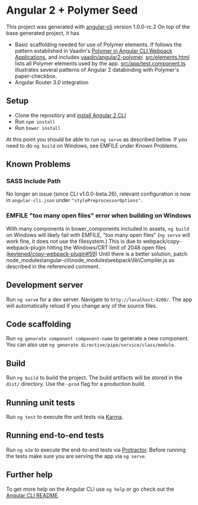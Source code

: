 # Angular 2 + Polymer Seed

This project was generated with [angular-cli](https://github.com/angular/angular-cli) version 1.0.0-rc.2
 On top of the base generated project, it has
* Basic scaffolding needed for use of Polymer elements. If follows the pattern established in Vaadin's [Polymer in Angular CLI Webpack Applications](https://github.com/vaadin/angular2-polymer/blob/master/docs/ng-cli-webpack.adoc), and includes [vaadin/angular2-polymer](https://github.com/vaadin/angular2-polymer). [src/elements.html](src/elements.html) lists all Polymer elements used by the app. [src/app/test.component.ts](src/app/test.component.ts) illustrates several patterns of Angular 2 databinding with Polymer's paper-checkbox.
* Angular Router 3.0 integration

## Setup

* Clone the repository and [install Angular 2 CLI](https://github.com/angular/angular-cli/blob/master/README.md#installation)
* Run `npm install`
* Run `bower install`

At this point you should be able to run `ng serve` as described below.
If you need to do `ng build` on Windows, see EMFILE under Known Problems.

## Known Problems

### SASS Include Path

No longer an issue (since CLI v1.0.0-beta.26), relevant configuration is now in `angular-cli.json` under `"stylePreprocessorOptions"`.

### EMFILE "too many open files" error when building on Windows

With many components in bower_components included in assets, `ng build` on Windows will likely fail with EMFILE, "too many open files" (`ng serve` will work fine, it does not use the filesystem.) This is due to webpack/copy-webpack-plugin hitting the Windows/CRT limit of 2048 open files ([kevlened/copy-webpack-plugin#59](https://github.com/kevlened/copy-webpack-plugin/issues/59#issuecomment-248443224)) Until there is a better solution, patch node\_modules\angular-cli\node\_modules\webpack\lib\Compiler.js as described in the referenced comment.

## Development server

Run `ng serve` for a dev server. Navigate to `http://localhost:4200/`. The app will automatically reload if you change any of the source files.

## Code scaffolding

Run `ng generate component component-name` to generate a new component. You can also use `ng generate directive/pipe/service/class/module`.

## Build

Run `ng build` to build the project. The build artifacts will be stored in the `dist/` directory. Use the `-prod` flag for a production build.

## Running unit tests

Run `ng test` to execute the unit tests via [Karma](https://karma-runner.github.io).

## Running end-to-end tests

Run `ng e2e` to execute the end-to-end tests via [Protractor](http://www.protractortest.org/).
Before running the tests make sure you are serving the app via `ng serve`.

## Further help

To get more help on the Angular CLI use `ng help` or go check out the [Angular CLI README](https://github.com/angular/angular-cli/blob/master/README.md).

